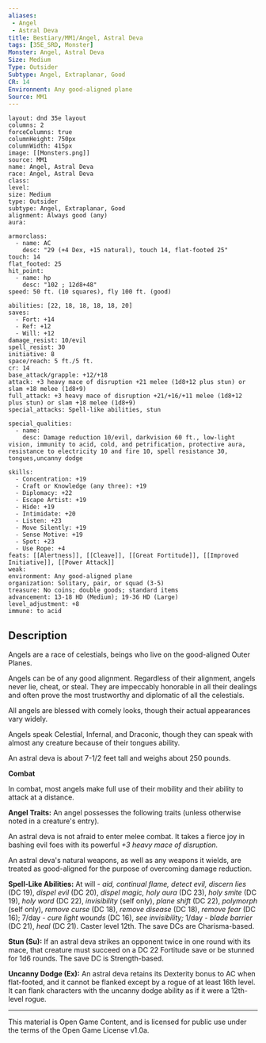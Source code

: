 ```yaml
---
aliases:
 - Angel
 - Astral Deva
title: Bestiary/MM1/Angel, Astral Deva
tags: [35E_SRD, Monster]
Monster: Angel, Astral Deva
Size: Medium
Type: Outsider
Subtype: Angel, Extraplanar, Good
CR: 14
Environnent: Any good-aligned plane
Source: MM1
---
```


```statblock
layout: dnd 35e layout
columns: 2
forceColumns: true
columnHeight: 750px
columnWidth: 415px
image: [[Monsters.png]]
source: MM1
name: Angel, Astral Deva
race: Angel, Astral Deva
class: 
level: 
size: Medium
type: Outsider
subtype: Angel, Extraplanar, Good
alignment: Always good (any)
aura: 

armorclass:
  - name: AC
    desc: "29 (+4 Dex, +15 natural), touch 14, flat-footed 25"
touch: 14
flat_footed: 25
hit_point:
  - name: hp
    desc: "102 ; 12d8+48"
speed: 50 ft. (10 squares), fly 100 ft. (good)

abilities: [22, 18, 18, 18, 18, 20]
saves:
  - Fort: +14
  - Ref: +12
  - Will: +12
damage_resist: 10/evil
spell_resist: 30
initiative: 8
space/reach: 5 ft./5 ft.
cr: 14
base_attack/grapple: +12/+18
attack: +3 heavy mace of disruption +21 melee (1d8+12 plus stun) or slam +18 melee (1d8+9)
full_attack: +3 heavy mace of disruption +21/+16/+11 melee (1d8+12 plus stun) or slam +18 melee (1d8+9)
special_attacks: Spell-like abilities, stun

special_qualities:
  - name: 
    desc: Damage reduction 10/evil, darkvision 60 ft., low-light vision, immunity to acid, cold, and petrification, protective aura, resistance to electricity 10 and fire 10, spell resistance 30, tongues,uncanny dodge

skills:
  - Concentration: +19
  - Craft or Knowledge (any three): +19
  - Diplomacy: +22
  - Escape Artist: +19
  - Hide: +19
  - Intimidate: +20
  - Listen: +23
  - Move Silently: +19
  - Sense Motive: +19
  - Spot: +23
  - Use Rope: +4
feats: [[Alertness]], [[Cleave]], [[Great Fortitude]], [[Improved Initiative]], [[Power Attack]]
weak: 
environment: Any good-aligned plane
organization: Solitary, pair, or squad (3-5)
treasure: No coins; double goods; standard items
advancement: 13-18 HD (Medium); 19-36 HD (Large)
level_adjustment: +8
immune: to acid
```

## Description

<p>Angels are a race of celestials, beings who live on the good-aligned Outer Planes.</p>
<p>Angels can be of any good alignment. Regardless of their alignment, angels never lie, cheat, or steal. They are impeccably honorable in all their dealings and often prove the most trustworthy and diplomatic of all the celestials.</p>
<p>All angels are blessed with comely looks, though their actual appearances vary widely.</p>
<p>Angels speak Celestial, Infernal, and Draconic, though they can speak with almost any creature because of their tongues ability.</p>
<p>An astral deva is about 7-1/2 feet tall and weighs about 250 pounds.</p>
<p>
            <b>Combat</b>
          </p>
<p>In combat, most angels make full use of their mobility and their ability to attack at a distance.</p>
<p>
            <b>Angel Traits:</b> An angel possesses the following traits (unless otherwise noted in a creature's entry).</p>
<p>An astral deva is not afraid to enter melee combat. It takes a fierce joy in bashing evil foes with its powerful <i>+3 heavy mace of disruption.</i></p>
<p>An astral deva's natural weapons, as well as any weapons it wields, are treated as good-aligned for the purpose of overcoming damage reduction.</p>
<p>
            <b>Spell-Like Abilities:</b> At will - <i>aid, continual flame, detect evil, discern lies</i> (DC 19), <i>dispel evil</i> (DC 20), <i>dispel magic, holy aura</i> (DC 23), <i>holy smite</i> (DC 19), <i>holy word</i> (DC 22), <i>invisibility</i> (self only), <i>plane shift</i> (DC 22), <i>polymorph</i> (self only), <i>remove curse</i> (DC 18), <i>remove disease</i> (DC 18),  <i>remove fear</i> (DC 16); 7/day - <i>cure light wounds</i> (DC 16), <i>see invisibility;</i> 1/day - <i>blade barrier</i> (DC 21), <i>heal</i> (DC 21). Caster level 12th. The save DCs are Charisma-based.</p>
<p>
            <b>Stun (Su):</b> If an astral deva strikes an opponent twice in one round with its mace, that creature must succeed on a DC 22 Fortitude save or be stunned for 1d6 rounds. The save DC is Strength-based.</p>
<p>
            <b>Uncanny Dodge (Ex):</b> An astral deva retains its Dexterity bonus to AC when flat-footed, and it cannot be flanked except by a rogue of at least 16th level. It can flank characters with the uncanny dodge ability as if it were a 12th-level rogue.</p>

---

This material is Open Game Content, and is licensed for public use under
the terms of the Open Game License v1.0a.
